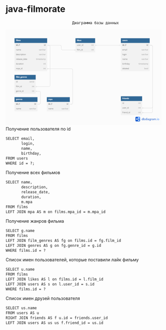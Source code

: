 # java-filmorate
                                  Диаграмма базы данных
![Диаграмма базы данных](Filmorate.png)
Получение пользователя по id

    SELECT email,
           login,
           name,
           birthday,
    FROM users
    WHERE id = ?;

Получение всех фильмов

    SELECT name,
           description,
           release_date,
           duration,
           m.mpa
    FROM films
    LEFT JOIN mpa AS m on films.mpa_id = m.mpa_id

Получение жанров фильма

    SELECT g.name
    FROM films
    LEFT JOIN film_genres AS fg on films.id = fg.film_id
    LEFT JOIN genres AS g on fg.genre_id = g.id
    WHERE films.id = ?

Список имен пользователей, которые поставили лайк фильму

    SELECT u.name
    FROM films  
    LEFT JOIN likes AS l on films.id = l.film_id
    LEFT JOIN users AS s on l.user_id = s.id
    WHERE films.id = ?

Список имен друзей пользователя

    SELECT us.name
    FROM users AS u
    RIGHT JOIN friends AS f u.id = friends.user_id
    LEFT JOIN users AS us us f.friend_id = us.id 
